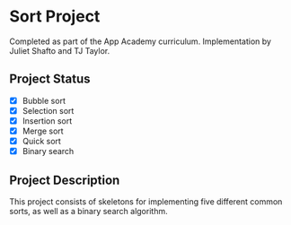 # Sort Project
Completed as part of the App Academy curriculum. Implementation by Juliet Shafto and TJ Taylor.

## Project Status
- [x] Bubble sort
- [x] Selection sort
- [x] Insertion sort
- [x] Merge sort
- [x] Quick sort
- [x] Binary search

## Project Description
This project consists of skeletons for implementing five different common sorts, as well as a binary search algorithm.
